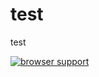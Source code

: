 test
====

test


[![browser support](https://ci.testling.com/Yaffle/test.png)](https://ci.testling.com/Yaffle/test)

